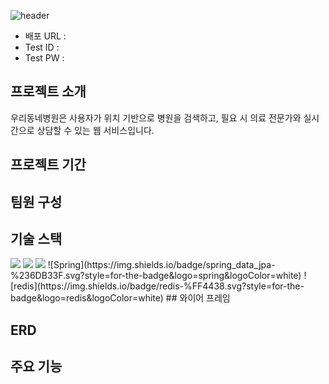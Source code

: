 ![header](https://capsule-render.vercel.app/api?type=waving&color=timeGradient&text=우리동네병원&animation=twinkling&fontSize=70&height=300)
+ 배포 URL : 
+ Test ID : 
+ Test PW :  

## 프로젝트 소개
우리동네병원은 사용자가 위치 기반으로 병원을 검색하고, 필요 시 의료 전문가와 실시간으로 상담할 수 있는 웹 서비스입니다.

## 프로젝트 기간

## 팀원 구성

## 기술 스택
<img src="https://img.shields.io/badge/spring-6DB33F?style=for-the-badge&logo=spring&logoColor=white">
<img src="https://img.shields.io/badge/spring_boot-6DB33F?style=for-the-badge&logo=spring_boot&logoColor=white">
<img src="https://img.shields.io/badge/spring_security-6DB33F?style=for-the-badge&logo=spring_security&logoColor=white">
![Spring](https://img.shields.io/badge/spring_data_jpa-%236DB33F.svg?style=for-the-badge&logo=spring&logoColor=white)
![redis](https://img.shields.io/badge/redis-%FF4438.svg?style=for-the-badge&logo=redis&logoColor=white)
## 와이어 프레임

## ERD

## 주요 기능

